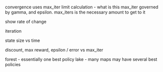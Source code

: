 convergence uses max_iter limit calculation - what is this
max_iter governed by gamma, and epsilon.  max_iters is the necessary amount to get to it

show rate of change

iteration 

state size vs time

discount, max reward, epsilon / error vs max_iter

forest - essentially one best policy
lake - many maps may have several best policies

